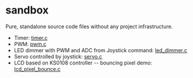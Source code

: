 # sandbox

Pure, standalone source code files without any project infrastructure.
* Timer: [timer.c](https://github.com/acgrama/electronics-sandbox/blob/master/timer.c)
* PWM: [pwm.c](https://github.com/acgrama/electronics-sandbox/blob/master/pwm.c)
* LED dimmer with PWM and ADC from Joystick command: [led_dimmer.c](https://github.com/acgrama/electronics-sandbox/blob/master/led_dimmer.c)
* Servo controlled by joystick: [servo.c](https://github.com/acgrama/electronics-sandbox/blob/master/servo.c)
* LCD based on KS0108 controller -- bouncing pixel demo: [lcd_pixel_bounce.c](https://github.com/acgrama/electronics-sandbox/blob/master/lcd_pixel_bounce.c)
